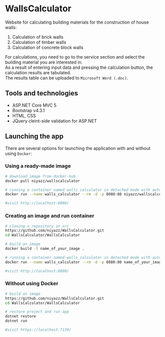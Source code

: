 # WallsCalculator
Website for calculating building materials for the construction of house walls:
1. Calculation of brick walls
2. Calculation of timber walls
3. Calculation of concrete block walls

For calculations, you need to go to the service section and select the building material you are interested in.<br/>
As a result of entering input data and pressing the calculation button, the calculation results are tabulated.<br/>
The results table can be uploaded to ``Microsoft Word (.doc)``.

## Tools and technologies
- ASP.NET Core MVC 5
- Bootstrap v4.3.1
- HTML, CSS
- JQuery cleint-side validation for ASP.NET

## Launching the app
There are several options for launching the application with and without using ``Docker``:

### Using a ready-made image
```bash
# download image from docker-hub
docker pull niyazz/wallscalculator  

# running a container named walls_calculator in detached mode with auto-deletion
docker run --name walls_calculator --rm -d -p 8080:80 niyazz/wallscalculator 

#visit http://localhost:8080/
```

### Creating an image and run container
```bash
# cloning a repository in src
https://github.com/niyazz/WallsCalculator.git 
cd WallsCalculator/WallsCalculator

# build an image
docker build -t name_of_your_image .  

# running a container named walls_calculator in detached mode with auto-deletion
docker run --name walls_calculator --rm -d -p 8080:80 name_of_your_image 

#visit http://localhost:8080/
```

### Without using Docker
```bash
# build an image 
https://github.com/niyazz/WallsCalculator.git 
cd WallsCalculator/WallsCalculator

# restore project and run app
dotnet restore
dotnet run

#visit https://localhost:7139/
```

